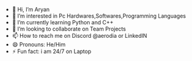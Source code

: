 - 👋 Hi, I’m Aryan 
- 👀 I’m interested in Pc Hardwares,Softwares,Programming Languages
- 🌱 I’m currently learning Python and C++
- 💞️ I’m looking to collaborate on Team Projects
- 📫 How to reach me on Discord @aerodia or 
     LinkedIN
- 😄 Pronouns: He/Him
- ⚡ Fun fact: i am 24/7 on Laptop 

<!---
Aerodia/Aerodia is a ✨ special ✨ repository because its `README.md` (this file) appears on your GitHub profile.
You can click the Preview link to take a look at your changes.
--->
